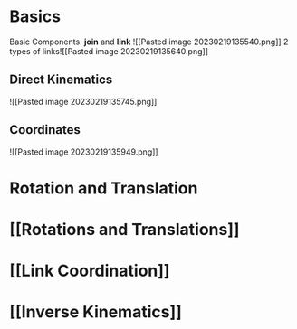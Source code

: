 # Basics
Basic Components: **join** and **link**
![[Pasted image 20230219135540.png]]
2 types of links![[Pasted image 20230219135640.png]]
## Direct Kinematics
![[Pasted image 20230219135745.png]]
## Coordinates
![[Pasted image 20230219135949.png]]

# Rotation and Translation
# [[Rotations and Translations]]
# [[Link Coordination]]
# [[Inverse Kinematics]]
